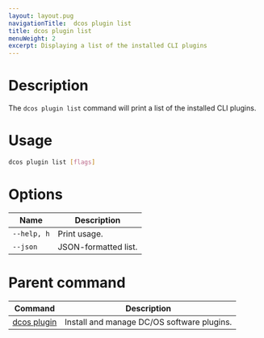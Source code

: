 ```yaml
---
layout: layout.pug
navigationTitle:  dcos plugin list
title: dcos plugin list
menuWeight: 2
excerpt: Displaying a list of the installed CLI plugins
---
```



# Description

The `dcos plugin list` command will print a list of the installed CLI plugins.

# Usage

```bash
dcos plugin list [flags]
```

# Options

| Name |  Description |
|---------|------------|
| `--help, h`     |  Print usage. |
| `--json`   |   JSON-formatted list. |

# Parent command

| Command | Description |
|---------|-------------|
| [dcos plugin](/mesosphere/dcos/2.1/cli/command-reference/dcos-plugin/)   | Install and manage DC/OS software plugins. |
